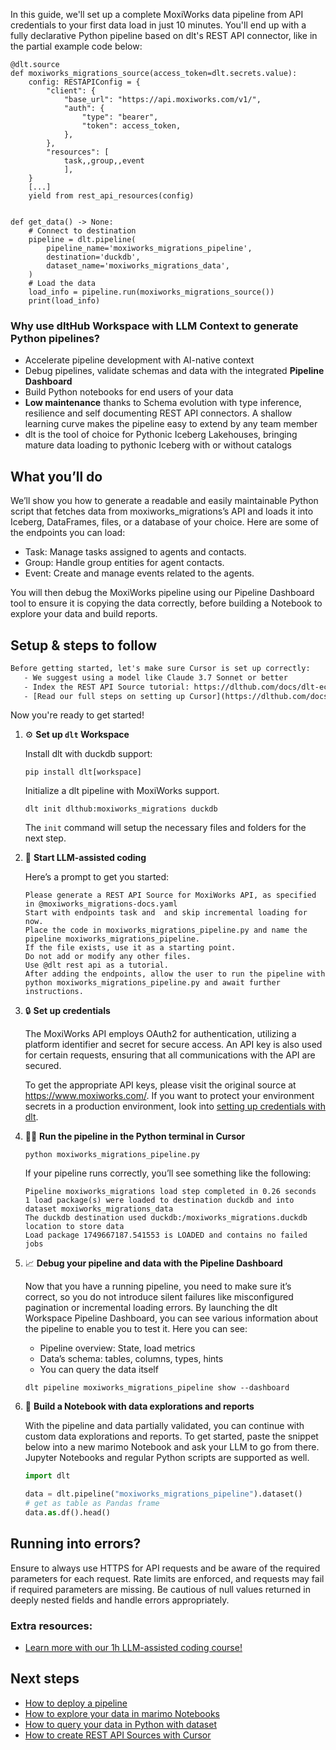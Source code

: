 In this guide, we'll set up a complete MoxiWorks data pipeline from API credentials to your first data load in just 10 minutes. You'll end up with a fully declarative Python pipeline based on dlt's REST API connector, like in the partial example code below:

```python-outcome
@dlt.source
def moxiworks_migrations_source(access_token=dlt.secrets.value):
    config: RESTAPIConfig = {
        "client": {
            "base_url": "https://api.moxiworks.com/v1/",
            "auth": {
                "type": "bearer",
                "token": access_token,
            },
        },
        "resources": [
            task,,group,,event
            ],
    }
    [...]
    yield from rest_api_resources(config)


def get_data() -> None:
    # Connect to destination
    pipeline = dlt.pipeline(
        pipeline_name='moxiworks_migrations_pipeline',
        destination='duckdb',
        dataset_name='moxiworks_migrations_data', 
    )
    # Load the data
    load_info = pipeline.run(moxiworks_migrations_source())
    print(load_info) 
```

### Why use dltHub Workspace with LLM Context to generate Python pipelines?

- Accelerate pipeline development with AI-native context
- Debug pipelines, validate schemas and data with the integrated **Pipeline Dashboard**
- Build Python notebooks for end users of your data
- **Low maintenance** thanks to Schema evolution with type inference, resilience and self documenting REST API connectors. A shallow learning curve makes the pipeline easy to extend by any team member
- dlt is the tool of choice for Pythonic Iceberg Lakehouses, bringing mature data loading to pythonic Iceberg with or without catalogs

## What you’ll do

We’ll show you how to generate a readable and easily maintainable Python script that fetches data from moxiworks_migrations’s API and loads it into Iceberg, DataFrames, files, or a database of your choice. Here are some of the endpoints you can load:

- Task: Manage tasks assigned to agents and contacts.
- Group: Handle group entities for agent contacts.
- Event: Create and manage events related to the agents.

You will then debug the MoxiWorks pipeline using our Pipeline Dashboard tool to ensure it is copying the data correctly, before building a Notebook to explore your data and build reports.

## Setup & steps to follow

```default
Before getting started, let's make sure Cursor is set up correctly:
   - We suggest using a model like Claude 3.7 Sonnet or better
   - Index the REST API Source tutorial: https://dlthub.com/docs/dlt-ecosystem/verified-sources/rest_api/ and add it to context as **@dlt rest api**
   - [Read our full steps on setting up Cursor](https://dlthub.com/docs/dlt-ecosystem/llm-tooling/cursor-restapi#23-configuring-cursor-with-documentation)
```

Now you're ready to get started!

1. ⚙️ **Set up `dlt` Workspace**
    
    Install dlt with duckdb support:
    ```shell
    pip install dlt[workspace]
    ```

    Initialize a dlt pipeline with MoxiWorks support.
    ```shell
    dlt init dlthub:moxiworks_migrations duckdb
    ```

    The `init` command will setup the necessary files and folders for the next step.
    
2. 🤠 **Start LLM-assisted coding**
    
    Here’s a prompt to get you started:
    
    ```prompt
    Please generate a REST API Source for MoxiWorks API, as specified in @moxiworks_migrations-docs.yaml 
    Start with endpoints task and  and skip incremental loading for now. 
    Place the code in moxiworks_migrations_pipeline.py and name the pipeline moxiworks_migrations_pipeline. 
    If the file exists, use it as a starting point. 
    Do not add or modify any other files. 
    Use @dlt rest api as a tutorial. 
    After adding the endpoints, allow the user to run the pipeline with python moxiworks_migrations_pipeline.py and await further instructions.
    ```

    
3. 🔒 **Set up credentials** 
    
    The MoxiWorks API employs OAuth2 for authentication, utilizing a platform identifier and secret for secure access. An API key is also used for certain requests, ensuring that all communications with the API are secured.
    
    To get the appropriate API keys, please visit the original source at https://www.moxiworks.com/.
    If you want to protect your environment secrets in a production environment, look into [setting up credentials with dlt](https://dlthub.com/docs/walkthroughs/add_credentials).
    
4. 🏃‍♀️ **Run the pipeline in the Python terminal in Cursor**
    
    ```shell
    python moxiworks_migrations_pipeline.py
    ```
    
    If your pipeline runs correctly, you’ll see something like the following:
    
    ```shell
    Pipeline moxiworks_migrations load step completed in 0.26 seconds
    1 load package(s) were loaded to destination duckdb and into dataset moxiworks_migrations_data
    The duckdb destination used duckdb:/moxiworks_migrations.duckdb location to store data
    Load package 1749667187.541553 is LOADED and contains no failed jobs
    ```
    
5. 📈 **Debug your pipeline and data with the Pipeline Dashboard**

    Now that you have a running pipeline, you need to make sure it’s correct, so you do not introduce silent failures like misconfigured pagination or incremental loading errors. By launching the dlt Workspace Pipeline Dashboard, you can see various information about the pipeline to enable you to test it. Here you can see:
    - Pipeline overview: State, load metrics
    - Data’s schema: tables, columns, types, hints
    - You can query the data itself
    
    ```shell
    dlt pipeline moxiworks_migrations_pipeline show --dashboard
    ```
    
6. 🐍 **Build a Notebook with data explorations and reports**

    With the pipeline and data partially validated, you can continue with custom data explorations and reports. To get started, paste the snippet below into a new marimo Notebook and ask your LLM to go from there. Jupyter Notebooks and regular Python scripts are supported as well.

    
    ```python
    import dlt

   data = dlt.pipeline("moxiworks_migrations_pipeline").dataset()
   # get as table as Pandas frame
   data.as.df().head()
    ```

## Running into errors?

Ensure to always use HTTPS for API requests and be aware of the required parameters for each request. Rate limits are enforced, and requests may fail if required parameters are missing. Be cautious of null values returned in deeply nested fields and handle errors appropriately.

### Extra resources:

- [Learn more with our 1h LLM-assisted coding course!](https://www.youtube.com/watch?v=GGid70rnJuM)

## Next steps

- [How to deploy a pipeline](https://dlthub.com/docs/walkthroughs/deploy-a-pipeline)
- [How to explore your data in marimo Notebooks](https://dlthub.com/docs/general-usage/dataset-access/marimo)
- [How to query your data in Python with dataset](https://dlthub.com/docs/general-usage/dataset-access/dataset)
- [How to create REST API Sources with Cursor](https://dlthub.com/docs/dlt-ecosystem/llm-tooling/cursor-restapi)